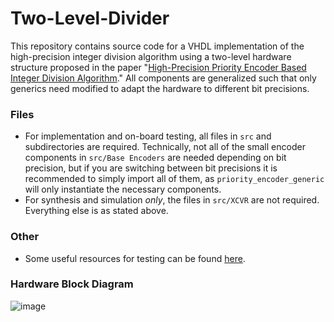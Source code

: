 # Two-Level-Divider
This repository contains source code for a VHDL implementation of the high-precision integer division algorithm using a two-level hardware structure proposed in the paper "[High-Precision Priority Encoder Based Integer Division Algorithm](https://ieeexplore.ieee.org/document/9531809)." All components are generalized such that only generics need modified to adapt the hardware to different bit precisions.

### Files
- For implementation and on-board testing, all files in `src` and subdirectories are required. Technically, not all of the small encoder components in `src/Base Encoders` are needed depending on bit precision, but if you are switching between bit precisions it is recommended to simply import all of them, as `priority_encoder_generic` will only instantiate the necessary components.
- For synthesis and simulation *only*, the files in `src/XCVR` are not required. Everything else is as stated above.

### Other
- Some useful resources for testing can be found [here](https://github.com/ALUminaries/Two-Level-Multiplier).

### Hardware Block Diagram
![image](https://github.com/ALUminaries/Two-Level-Divider/assets/16062019/f8893681-b5e7-47b6-b0fc-2e83da614538)


